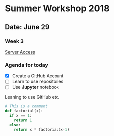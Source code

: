 # Summer Workshop 2018
## Date: June 29
### Week 3

[Server Access](https://204.48.29.128)

### Agenda for today
- [x] Create a GitHub Account
- [ ] Learn to use repositories
- [ ] Use **Jupyter** notebook

Leaning to use GitHub etc.

```python
# This is a comment
def factorial(x):
  if x == 1:
    return 1
  else:
    return x * factorial(x-1)
```
